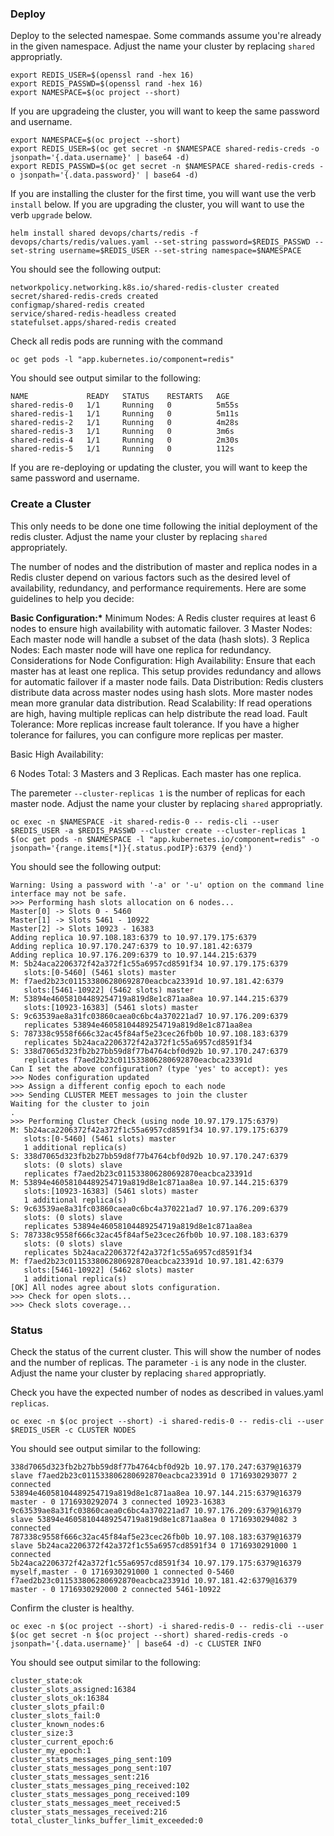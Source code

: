 ### Deploy

Deploy to the selected namespae. Some commands assume you're already in the given namespace. Adjust the name your cluster by replacing `shared` appropriatly.

```console
export REDIS_USER=$(openssl rand -hex 16)
export REDIS_PASSWD=$(openssl rand -hex 16)
export NAMESPACE=$(oc project --short)
```

If you are upgradeing the cluster, you will want to keep the same password and username.

```console
export NAMESPACE=$(oc project --short)
export REDIS_USER=$(oc get secret -n $NAMESPACE shared-redis-creds -o jsonpath='{.data.username}' | base64 -d)
export REDIS_PASSWD=$(oc get secret -n $NAMESPACE shared-redis-creds -o jsonpath='{.data.password}' | base64 -d)
```

If you are installing the cluster for the first time, you will want use the verb `install` below. If you are upgrading the cluster, you will want to use the verb `upgrade` below.

```console
helm install shared devops/charts/redis -f devops/charts/redis/values.yaml --set-string password=$REDIS_PASSWD --set-string username=$REDIS_USER --set-string namespace=$NAMESPACE
```

You should see the following output:

```console
networkpolicy.networking.k8s.io/shared-redis-cluster created
secret/shared-redis-creds created
configmap/shared-redis created
service/shared-redis-headless created
statefulset.apps/shared-redis created
```

Check all redis pods are running with the command

```console
oc get pods -l "app.kubernetes.io/component=redis"
```

You should see output similar to the following:

```console
NAME             READY   STATUS    RESTARTS   AGE
shared-redis-0   1/1     Running   0          5m55s
shared-redis-1   1/1     Running   0          5m11s
shared-redis-2   1/1     Running   0          4m28s
shared-redis-3   1/1     Running   0          3m6s
shared-redis-4   1/1     Running   0          2m30s
shared-redis-5   1/1     Running   0          112s
```

If you are re-deploying or updating the cluster, you will want to keep the same password and username.

### Create a Cluster

This only needs to be done one time following the initial deployment of the redis cluster. Adjust the name your cluster by replacing `shared` appropriately.

The number of nodes and the distribution of master and replica nodes in a Redis cluster depend on various factors such as the desired level of availability, redundancy, and performance requirements. Here are some guidelines to help you decide:

**Basic Configuration:\***
Minimum Nodes: A Redis cluster requires at least 6 nodes to ensure high availability with automatic failover.
3 Master Nodes: Each master node will handle a subset of the data (hash slots).
3 Replica Nodes: Each master node will have one replica for redundancy.
Considerations for Node Configuration:
High Availability: Ensure that each master has at least one replica. This setup provides redundancy and allows for automatic failover if a master node fails.
Data Distribution: Redis clusters distribute data across master nodes using hash slots. More master nodes mean more granular data distribution.
Read Scalability: If read operations are high, having multiple replicas can help distribute the read load.
Fault Tolerance: More replicas increase fault tolerance. If you have a higher tolerance for failures, you can configure more replicas per master.

Basic High Availability:

6 Nodes Total: 3 Masters and 3 Replicas.
Each master has one replica.

The paremeter `--cluster-replicas 1` is the number of replicas for each master node. Adjust the name your cluster by replacing `shared` appropriatly.

```console
oc exec -n $NAMESPACE -it shared-redis-0 -- redis-cli --user $REDIS_USER -a $REDIS_PASSWD --cluster create --cluster-replicas 1 $(oc get pods -n $NAMESPACE -l "app.kubernetes.io/component=redis" -o jsonpath='{range.items[*]}{.status.podIP}:6379 {end}')
```

You should see the following output:

```console
Warning: Using a password with '-a' or '-u' option on the command line interface may not be safe.
>>> Performing hash slots allocation on 6 nodes...
Master[0] -> Slots 0 - 5460
Master[1] -> Slots 5461 - 10922
Master[2] -> Slots 10923 - 16383
Adding replica 10.97.108.183:6379 to 10.97.179.175:6379
Adding replica 10.97.170.247:6379 to 10.97.181.42:6379
Adding replica 10.97.176.209:6379 to 10.97.144.215:6379
M: 5b24aca2206372f42a372f1c55a6957cd8591f34 10.97.179.175:6379
   slots:[0-5460] (5461 slots) master
M: f7aed2b23c011533806280692870eacbca23391d 10.97.181.42:6379
   slots:[5461-10922] (5462 slots) master
M: 53894e46058104489254719a819d8e1c871aa8ea 10.97.144.215:6379
   slots:[10923-16383] (5461 slots) master
S: 9c63539ae8a31fc03860caea0c6bc4a370221ad7 10.97.176.209:6379
   replicates 53894e46058104489254719a819d8e1c871aa8ea
S: 787338c9558f666c32ac45f84af5e23cec26fb0b 10.97.108.183:6379
   replicates 5b24aca2206372f42a372f1c55a6957cd8591f34
S: 338d7065d323fb2b27bb59d8f77b4764cbf0d92b 10.97.170.247:6379
   replicates f7aed2b23c011533806280692870eacbca23391d
Can I set the above configuration? (type 'yes' to accept): yes
>>> Nodes configuration updated
>>> Assign a different config epoch to each node
>>> Sending CLUSTER MEET messages to join the cluster
Waiting for the cluster to join
.
>>> Performing Cluster Check (using node 10.97.179.175:6379)
M: 5b24aca2206372f42a372f1c55a6957cd8591f34 10.97.179.175:6379
   slots:[0-5460] (5461 slots) master
   1 additional replica(s)
S: 338d7065d323fb2b27bb59d8f77b4764cbf0d92b 10.97.170.247:6379
   slots: (0 slots) slave
   replicates f7aed2b23c011533806280692870eacbca23391d
M: 53894e46058104489254719a819d8e1c871aa8ea 10.97.144.215:6379
   slots:[10923-16383] (5461 slots) master
   1 additional replica(s)
S: 9c63539ae8a31fc03860caea0c6bc4a370221ad7 10.97.176.209:6379
   slots: (0 slots) slave
   replicates 53894e46058104489254719a819d8e1c871aa8ea
S: 787338c9558f666c32ac45f84af5e23cec26fb0b 10.97.108.183:6379
   slots: (0 slots) slave
   replicates 5b24aca2206372f42a372f1c55a6957cd8591f34
M: f7aed2b23c011533806280692870eacbca23391d 10.97.181.42:6379
   slots:[5461-10922] (5462 slots) master
   1 additional replica(s)
[OK] All nodes agree about slots configuration.
>>> Check for open slots...
>>> Check slots coverage...
```

### Status

Check the status of the current cluster. This will show the number of nodes and the number of replicas. The parameter `-i` is any node in the cluster. Adjust the name your cluster by replacing `shared` appropriatly.

Check you have the expected number of nodes as described in values.yaml `replicas`.

```console
oc exec -n $(oc project --short) -i shared-redis-0 -- redis-cli --user $REDIS_USER -c CLUSTER NODES
```

You should see output similar to the following:

```console
338d7065d323fb2b27bb59d8f77b4764cbf0d92b 10.97.170.247:6379@16379 slave f7aed2b23c011533806280692870eacbca23391d 0 1716930293077 2 connected
53894e46058104489254719a819d8e1c871aa8ea 10.97.144.215:6379@16379 master - 0 1716930292074 3 connected 10923-16383
9c63539ae8a31fc03860caea0c6bc4a370221ad7 10.97.176.209:6379@16379 slave 53894e46058104489254719a819d8e1c871aa8ea 0 1716930294082 3 connected
787338c9558f666c32ac45f84af5e23cec26fb0b 10.97.108.183:6379@16379 slave 5b24aca2206372f42a372f1c55a6957cd8591f34 0 1716930291000 1 connected
5b24aca2206372f42a372f1c55a6957cd8591f34 10.97.179.175:6379@16379 myself,master - 0 1716930291000 1 connected 0-5460
f7aed2b23c011533806280692870eacbca23391d 10.97.181.42:6379@16379 master - 0 1716930292000 2 connected 5461-10922
```

Confirm the cluster is healthy.

```console
oc exec -n $(oc project --short) -i shared-redis-0 -- redis-cli --user $(oc get secret -n $(oc project --short) shared-redis-creds -o jsonpath='{.data.username}' | base64 -d) -c CLUSTER INFO
```

You should see output similar to the following:

```console
cluster_state:ok
cluster_slots_assigned:16384
cluster_slots_ok:16384
cluster_slots_pfail:0
cluster_slots_fail:0
cluster_known_nodes:6
cluster_size:3
cluster_current_epoch:6
cluster_my_epoch:1
cluster_stats_messages_ping_sent:109
cluster_stats_messages_pong_sent:107
cluster_stats_messages_sent:216
cluster_stats_messages_ping_received:102
cluster_stats_messages_pong_received:109
cluster_stats_messages_meet_received:5
cluster_stats_messages_received:216
total_cluster_links_buffer_limit_exceeded:0
```
